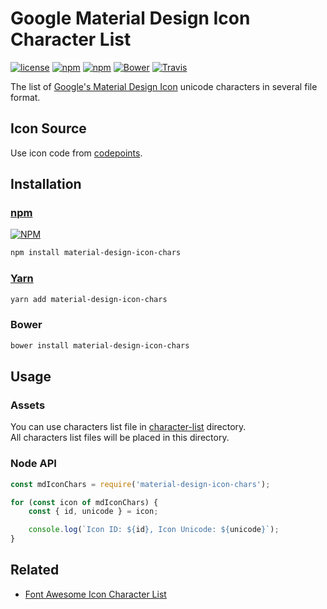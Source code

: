 # Google Material Design Icon Character List
[![license](https://img.shields.io/github/license/gluons/material-design-icon-chars.svg?style=flat-square)](https://github.com/gluons/material-design-icon-chars/blob/master/LICENSE)
[![npm](https://img.shields.io/npm/v/material-design-icon-chars.svg?style=flat-square)](https://www.npmjs.com/package/material-design-icon-chars)
[![npm](https://img.shields.io/npm/dt/material-design-icon-chars.svg?style=flat-square)](https://www.npmjs.com/package/material-design-icon-chars)
[![Bower](https://img.shields.io/bower/v/material-design-icon-chars.svg?style=flat-square)](https://github.com/gluons/material-design-icon-chars)
[![Travis](https://img.shields.io/travis/gluons/material-design-icon-chars.svg?style=flat-square)](https://travis-ci.org/gluons/material-design-icon-chars)

The list of [Google's Material Design Icon](https://github.com/google/material-design-icons) unicode characters in several file format.

## Icon Source
Use icon code from [codepoints](https://github.com/google/material-design-icons/blob/3.0.1/iconfont/codepoints).

## Installation

### [npm](https://www.npmjs.com/)

[![NPM](https://nodei.co/npm/material-design-icon-chars.png?downloads=true&downloadRank=true&stars=true)](https://www.npmjs.com/package/material-design-icon-chars)

```bash
npm install material-design-icon-chars
```

### [Yarn](https://yarnpkg.com/)

```bash
yarn add material-design-icon-chars
```

### Bower

```bash
bower install material-design-icon-chars
```

## Usage

### Assets

You can use characters list file in [character-list](./character-list) directory.  
All characters list files will be placed in this directory.

### Node API

```js
const mdIconChars = require('material-design-icon-chars');

for (const icon of mdIconChars) {
	const { id, unicode } = icon;

	console.log(`Icon ID: ${id}, Icon Unicode: ${unicode}`);
}
```

## Related

- [Font Awesome Icon Character List](https://github.com/gluons/Font-Awesome-Icon-Chars)
